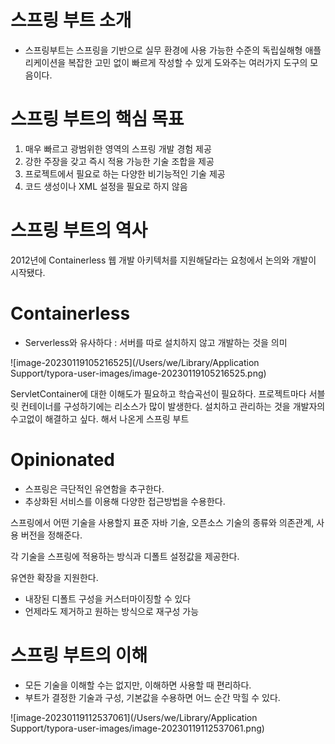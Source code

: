 # 스프링 부트 소개

- 스프링부트는 스프링을 기반으로 실무 환경에 사용 가능한 수준의 독립실해형 애플리케이션을 복잡한 고민 없이 빠르게 작성할 수 있게 도와주는 여러가지 도구의 모음이다.



# 스프링 부트의 핵심 목표

1. 매우 빠르고 광범위한 영역의 스프링 개발 경험 제공
2. 강한 주장을 갖고 즉시 적용 가능한 기술 조합을 제공
3. 프로젝트에서 필요로 하는 다양한 비기능적인 기술 제공
4. 코드 생성이나 XML 설정을 필요로 하지 않음



# 스프링 부트의 역사

2012년에 Containerless 웹 개발 아키텍처를 지원해달라는 요청에서 논의와 개발이 시작됐다.



# Containerless

- Serverless와 유사하다 : 서버를 따로 설치하지 않고 개발하는 것을 의미

![image-20230119105216525](/Users/we/Library/Application Support/typora-user-images/image-20230119105216525.png)

ServletContainer에 대한 이해도가 필요하고 학습곡선이 필요하다. 프로젝트마다 서블릿 컨테이너를 구성하기에는 리소스가 많이 발생한다. 설치하고 관리하는 것을 개발자의 수고없이 해결하고 싶다. 해서 나온게 스프링 부트



# Opinionated

- 스프링은 극단적인 유연함을 추구한다.
- 추상화된 서비스를 이용해 다양한 접근방법을 수용한다.



스프링에서 어떤 기술을 사용할지 표준 자바 기술, 오픈소스 기술의 종류와 의존관계, 사용 버전을 정해준다.

각 기술을 스프링에 적용하는 방식과 디폴트 설정값을 제공한다.



유연한 확장을 지원한다.

- 내장된 디폴트 구성을 커스터마이징할 수 있다
- 언제라도 제거하고 원하는 방식으로 재구성 가능



# 스프링 부트의 이해

- 모든 기술을 이해할 수는 없지만, 이해하면 사용할 때 편리하다.
- 부트가 결정한 기술과 구성, 기본값을 수용하면 어느 순간 막힐 수 있다.

![image-20230119112537061](/Users/we/Library/Application Support/typora-user-images/image-20230119112537061.png)

